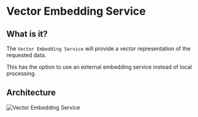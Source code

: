 # Vector Embedding Service
## What is it?
The `Vector Embedding Service` will provide a vector representation of the requested data.

This has the option to use an external embedding service instead of local processing.

## Architecture
![Vector Embedding Service](/img/diagrams/VectorEmbeddingServiceArchitecture.svg)
